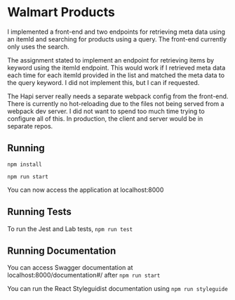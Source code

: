 # Walmart Products

I implemented a front-end and two endpoints for retrieving meta data using an itemId and searching for products using a query.
The front-end currently only uses the search. 

The assignment stated to implement an endpoint for retrieving items by keyword using the itemId endpoint.
This would work if I retrieved meta data each time for each itemId provided in the list and matched the meta data to the query keyword.
I did not implement this, but I can if requested.

The Hapi server really needs a separate webpack config from the front-end.
There is currently no hot-reloading due to the files not being served from a webpack dev server.
I did not want to spend too much time trying to configure all of this. 
In production, the client and server would be in separate repos.

## Running
`npm install`

`npm run start`

You can now access the application at localhost:8000

## Running Tests
To run the Jest and Lab tests, `npm run test`

## Running Documentation
You can access Swagger documentation at localhost:8000/documentation#/ after `npm run start`

You can run the React Styleguidist documentation using `npm run styleguide`
